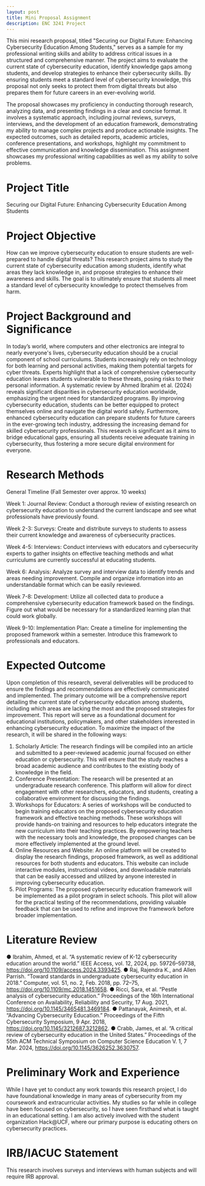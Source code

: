 ```yaml
---
layout: post
title: Mini Proposal Assignment
description: ENC 3241 Project
---
```

This mini research proposal, titled "Securing our Digital Future: Enhancing Cybersecurity Education Among Students," serves as a sample for my professional writing skills and ability to address critical issues in a structured and comprehensive manner. The project aims to evaluate the current state of cybersecurity education, identify knowledge gaps among students, and develop strategies to enhance their cybersecurity skills. By ensuring students meet a standard level of cybersecurity knowledge, this proposal not only seeks to protect them from digital threats but also prepares them for future careers in an ever-evolving world.

The proposal showcases my proficiency in conducting thorough research, analyzing data, and presenting findings in a clear and concise format. It involves a systematic approach, including journal reviews, surveys, interviews, and the development of an education framework, demonstrating my ability to manage complex projects and produce actionable insights. The expected outcomes, such as detailed reports, academic articles, conference presentations, and workshops, highlight my commitment to effective communication and knowledge dissemination. This assignment showcases my professional writing capabilities as well as my ability to solve problems.

Project Title
============

Securing our Digital Future: Enhancing Cybersecurity Education Among Students

Project Objective
============
How can we improve cybersecurity education to ensure students are well-prepared to handle
digital threats? This research project aims to study the current state of cybersecurity education
among students, identify what areas they lack knowledge in, and propose strategies to enhance
their awareness and skills. The goal is to ultimately ensure that students all meet a standard level
of cybersecurity knowledge to protect themselves from harm.

Project Background and Significance
============

In today’s world, where computers and other electronics are integral to nearly everyone's lives,
cybersecurity education should be a crucial component of school curriculums. Students
increasingly rely on technology for both learning and personal activities, making them potential
targets for cyber threats. Experts highlight that a lack of comprehensive cybersecurity education
leaves students vulnerable to these threats, posing risks to their personal information. A
systematic review by Ahmed Ibrahim et al. (2024) reveals significant disparities in cybersecurity
education worldwide, emphasizing the urgent need for standardized programs. By improving
cybersecurity education, students can be better equipped to protect themselves online and
navigate the digital world safely. Furthermore, enhanced cybersecurity education can prepare
students for future careers in the ever-growing tech industry, addressing the increasing demand
for skilled cybersecurity professionals. This research is significant as it aims to bridge
educational gaps, ensuring all students receive adequate training in cybersecurity, thus fostering a
more secure digital environment for everyone.

Research Methods
============

General Timeline (Fall Semester over approx. 10 weeks)

Week 1:
Journal Review: Conduct a thorough review of existing research on cybersecurity
education to understand the current landscape and see what professionals have previously
found.

Week 2-3:
Surveys: Create and distribute surveys to students to assess their current knowledge and
awareness of cybersecurity practices.

Week 4-5:
Interviews: Conduct interviews with educators and cybersecurity experts to gather
insights on effective teaching methods and what curriculums are currently successful at
educating students.

Week 6:
Analysis: Analyze survey and interview data to identify trends and areas needing
improvement. Compile and organize information into an understandable format which
can be easily reviewed.

Week 7-8:
Development: Utilize all collected data to produce a comprehensive cybersecurity
education framework based on the findings. Figure out what would be necessary for a
standardized learning plan that could work globally.

Week 9-10:
Implementation Plan: Create a timeline for implementing the proposed framework
within a semester. Introduce this framework to professionals and educators.

Expected Outcome
============

Upon completion of this research, several deliverables will be produced to ensure the findings
and recommendations are effectively communicated and implemented. The primary outcome
will be a comprehensive report detailing the current state of cybersecurity education among
students, including which areas are lacking the most and the proposed strategies for
improvement. This report will serve as a foundational document for educational institutions,
policymakers, and other stakeholders interested in enhancing cybersecurity education.
To maximize the impact of the research, it will be shared in the following ways:
1. Scholarly Article: The research findings will be compiled into an article and submitted
to a peer-reviewed academic journal focused on either education or cybersecurity. This
will ensure that the study reaches a broad academic audience and contributes to the
existing body of knowledge in the field.
2. Conference Presentation: The research will be presented at an undergraduate research
conference. This platform will allow for direct engagement with other researchers,
educators, and students, creating a collaborative environment for discussing the findings.
3. Workshops for Educators: A series of workshops will be conducted to begin training
educators on the proposed cybersecurity education framework and effective teaching
methods. These workshops will provide hands-on training and resources to help
educators integrate the new curriculum into their teaching practices. By empowering
teachers with the necessary tools and knowledge, the proposed changes can be more
effectively implemented at the ground level.
4. Online Resources and Website: An online platform will be created to display the
research findings, proposed framework, as well as additional resources for both students
and educators. This website can include interactive modules, instructional videos, and
downloadable materials that can be easily accessed and utilized by anyone interested in
improving cybersecurity education.
5. Pilot Programs: The proposed cybersecurity education framework will be implemented
as a pilot program in select schools. This pilot will allow for the practical testing of the
recommendations, providing valuable feedback that can be used to refine and improve
the framework before broader implementation.

Literature Review
============

● Ibrahim, Ahmed, et al. “A systematic review of K-12 cybersecurity education around the
world.” IEEE Access, vol. 12, 2024, pp. 59726–59738,
https://doi.org/10.1109/access.2024.3393425.
● Raj, Rajendra K., and Allen Parrish. “Toward standards in undergraduate cybersecurity
education in 2018.” Computer, vol. 51, no. 2, Feb. 2018, pp. 72–75,
https://doi.org/10.1109/mc.2018.1451658.
● Ricci, Sara, et al. “Pestle analysis of cybersecurity education.” Proceedings of the 16th
International Conference on Availability, Reliability and Security, 17 Aug. 2021,
https://doi.org/10.1145/3465481.3469184.
● Pattanayak, Animesh, et al. “Advancing Cybersecurity Education.” Proceedings of the
Fifth Cybersecurity Symposium, 9 Apr. 2018, https://doi.org/10.1145/3212687.3212862.
● Crabb, James, et al. “A critical review of cybersecurity education in the United States.”
Proceedings of the 55th ACM Technical Symposium on Computer Science Education V.
1, 7 Mar. 2024, https://doi.org/10.1145/3626252.3630757.

Preliminary Work and Experience
============

While I have yet to conduct any work towards this research project, I do have foundational
knowledge in many areas of cybersecurity from my coursework and extracurricular activities.
My studies so far while in college have been focused on cybersecurity, so I have seen firsthand
what is taught in an educational setting. I am also actively involved with the student organization
Hack@UCF, where our primary purpose is educating others on cybersecurity practices.

IRB/IACUC Statement
============

This research involves surveys and interviews with human subjects and will require IRB
approval.
